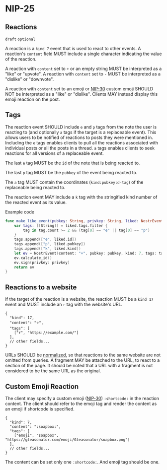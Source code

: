 
NIP-25
======

Reactions
---------

`draft` `optional`

A reaction is a `kind 7` event that is used to react to other events. A reaction's `content` field
MUST include a single character indicating the value of the reaction.

A reaction with `content` set to `+` or an empty string MUST be interpreted as a "like" or "upvote".
A reaction with `content` set to `-` MUST be interpreted as a "dislike" or "downvote".

A reaction with `content` set to an emoji or [NIP-30](30.md) custom emoji SHOULD NOT be interpreted
as a "like" or "dislike". Clients MAY instead display this emoji reaction on the post.

Tags
----

The reaction event SHOULD include `e` and `p` tags from the note the user is reacting to (and optionally `a` tags if the target is a replaceable event). This allows users to be notified of reactions to posts they were mentioned in. Including the `e` tags enables clients to pull all the reactions associated with individual posts or all the posts in a thread. `a` tags enables clients to seek reactions for all versions of a replaceable event.

The last `e` tag MUST be the `id` of the note that is being reacted to.

The last `p` tag MUST be the `pubkey` of the event being reacted to.

The `a` tag MUST contain the coordinates (`kind:pubkey:d-tag`) of the replaceable being reacted to.

The reaction event MAY include a `k` tag with the stringified kind number of the reacted event as its value.

Example code

```swift
func make_like_event(pubkey: String, privkey: String, liked: NostrEvent) -> NostrEvent {
    var tags: [[String]] = liked.tags.filter {
    	tag in tag.count >= 2 && (tag[0] == "e" || tag[0] == "p")
    }
    tags.append(["e", liked.id])
    tags.append(["p", liked.pubkey])
    tags.append(["k", liked.kind])
    let ev = NostrEvent(content: "+", pubkey: pubkey, kind: 7, tags: tags)
    ev.calculate_id()
    ev.sign(privkey: privkey)
    return ev
}
```

Reactions to a website
---------------------

If the target of the reaction is a website, the reaction MUST be a `kind 17` event and MUST include an `r` tag with the website's URL.

```jsonc
{
  "kind": 17,
  "content": "⭐",
  "tags": [
    ["r", "https://example.com/"]
  ],
  // other fields...
}
```

URLs SHOULD be [normalized](https://datatracker.ietf.org/doc/html/rfc3986#section-6), so that reactions to the same website are not omitted from queries.
A fragment MAY be attached to the URL, to react to a section of the page.
It should be noted that a URL with a fragment is not considered to be the same URL as the original.

Custom Emoji Reaction
---------------------

The client may specify a custom emoji ([NIP-30](30.md)) `:shortcode:` in the
reaction content. The client should refer to the emoji tag and render the
content as an emoji if shortcode is specified.

```jsonc
{
  "kind": 7,
  "content": ":soapbox:",
  "tags": [
    ["emoji", "soapbox", "https://gleasonator.com/emoji/Gleasonator/soapbox.png"]
  ],
  // other fields...
}
```

The content can be set only one `:shortcode:`. And emoji tag should be one.
